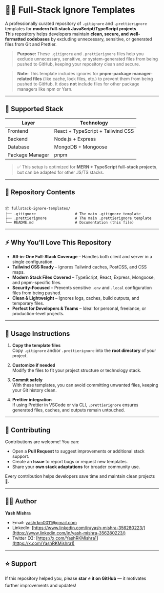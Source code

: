 # 🧑‍💻 Full-Stack Ignore Templates

A professionally curated repository of `.gitignore` and `.prettierignore` templates for **modern full-stack JavaScript/TypeScript projects**.  
This repository helps developers maintain **clean, secure, and well-formatted codebases** by excluding unnecessary, sensitive, or generated files from Git and Prettier.

> **Purpose:** These `.gitignore` and `.prettierignore` files help you exclude unnecessary, sensitive, or system-generated files from being pushed to GitHub, keeping your repository clean and secure.

> **Note:** This template includes ignores for **pnpm-package manager-related files** (like cache, lock files, etc.) to prevent them from being pushed to GitHub. It does **not** include files for other package managers like npm or Yarn.

---

## 🧩 Supported Stack

| Layer           | Technology                                    |
| --------------- | --------------------------------------------- |
| Frontend        | React + TypeScript + Tailwind CSS          |
| Backend         | Node.js + Express                             |
| Database        | MongoDB + Mongoose                            |
| Package Manager | pnpm                                           |

> ✅ This setup is optimized for **MERN + TypeScript full-stack projects**, but can be adapted for other JS/TS stacks.

---

## 📁 Repository Contents

```

📦 fullstack-ignore-templates/
├── .gitignore                  # The main .gitignore template
├── .prettierignore             # The main .prettierignore template
└── README.md                   # Documentation (this file)

```

---

## ⚡ Why You’ll Love This Repository

- **All-in-One Full-Stack Coverage** – Handles both client and server in a single configuration.  
- **Tailwind CSS Ready** – Ignores Tailwind caches, PostCSS, and CSS maps.  
- **Modern Stack Files Covered** – TypeScript, React, Express, Mongoose, and pnpm-specific files.  
- **Security-Focused** – Prevents sensitive `.env` and `.local` configuration files from being pushed.  
- **Clean & Lightweight** – Ignores logs, caches, build outputs, and temporary files.  
- **Perfect for Developers & Teams** – Ideal for personal, freelance, or production-level projects.

---

## 📌 Usage Instructions

1. **Copy the template files**  
   Copy `.gitignore` and/or `.prettierignore` into the **root directory** of your project.

2. **Customize if needed**  
   Modify the files to fit your project structure or technology stack.

3. **Commit safely**  
   With these templates, you can avoid committing unwanted files, keeping your Git history clean.

4. **Prettier integration**  
   If using Prettier in VSCode or via CLI, `.prettierignore` ensures generated files, caches, and outputs remain untouched.

---

## 🤝 Contributing

Contributions are welcome! You can:

- Open a **Pull Request** to suggest improvements or additional stack support.  
- Create an **Issue** to report bugs or request new templates.  
- Share your **own stack adaptations** for broader community use.

Every contribution helps developers save time and maintain clean projects 💪.

---

## 👩‍💻 Author

**Yash Mishra**

- Email: [yashrkm0011@gmail.com](mailto:yashrkm0011@gmail.com)  
- LinkedIn: [https://www.linkedin.com/in/yash-mishra-356280223/](https://www.linkedin.com/in/yash-mishra-356280223/)  
- Twitter (X): [https://x.com/YashRKMishra1](https://x.com/YashRKMishra1)

---

## ⭐ Support

If this repository helped you, please **star ⭐ it on GitHub** — it motivates further improvements and updates!
